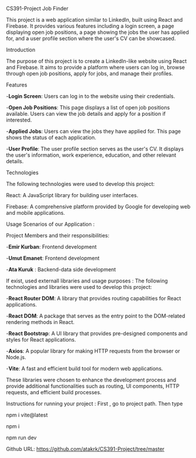 CS391-Project
Job Finder

This project is a web application similar to LinkedIn, built using React and Firebase. It provides various features including a login screen, a page displaying open job positions, a page showing the jobs the user has applied for, and a user profile section where the user's CV can be showcased.

Introduction

The purpose of this project is to create a LinkedIn-like website using React and Firebase. It aims to provide a platform where users can log in, browse through open job positions, apply for jobs, and manage their profiles.

Features

-**Login Screen**: Users can log in to the website using their credentials.

-**Open Job Positions**: This page displays a list of open job positions available. Users can view the job details and apply for a position if interested.

-**Applied Jobs**: Users can view the jobs they have applied for. This page shows the status of each application.

-**User Profile**: The user profile section serves as the user's CV. It displays the user's information, work experience, education, and other relevant details.

Technologies

The following technologies were used to develop this project:

React: A JavaScript library for building user interfaces.

Firebase: A comprehensive platform provided by Google for developing web and mobile applications.

Usage Scenarios of our Application :

Project Members and their responsibilities:

-**Emir Kurban**: Frontend development 

-**Umut Emanet**: Frontend development 

-**Ata Kuruk** : Backend-data side development


If exist, used externall libraries and usage purposes : The following technologies and libraries were used to develop this project:

-**React Router DOM**: A library that provides routing capabilities for React applications.

-**React DOM**: A package that serves as the entry point to the DOM-related rendering methods in React.

-**React Bootstrap**: A UI library that provides pre-designed components and styles for React applications.

-**Axios**: A popular library for making HTTP requests from the browser or Node.js.

-**Vite**: A fast and efficient build tool for modern web applications.

These libraries were chosen to enhance the development process and provide additional functionalities such as routing, UI components, HTTP requests, and efficient build processes.

Instructions for running your project : First , go to project path. Then type

npm i vite@latest

npm i

npm run dev

Github URL: https://github.com/atakrk/CS391-Project/tree/master
